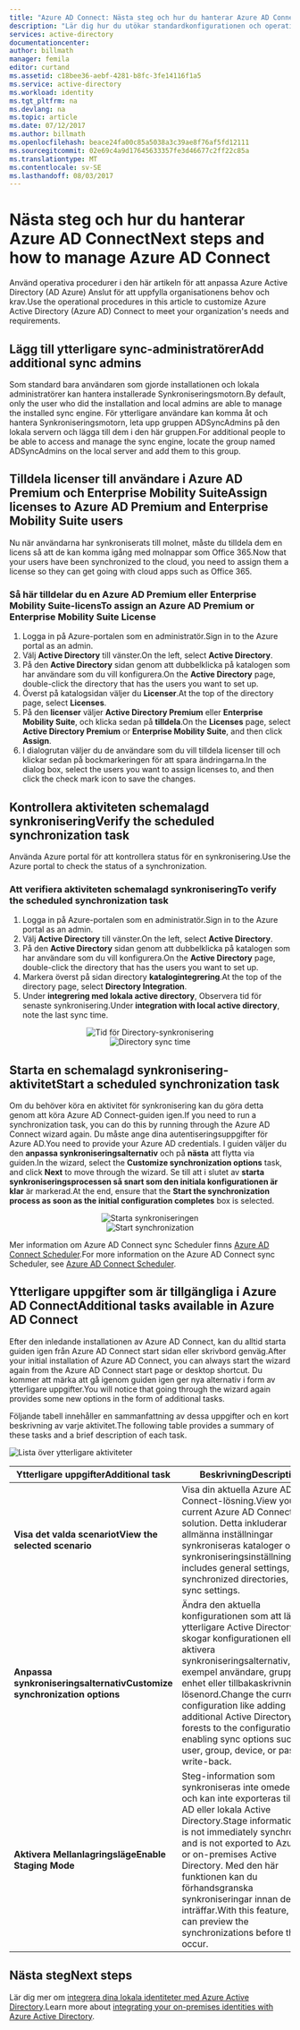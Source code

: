 ```yaml
---
title: "Azure AD Connect: Nästa steg och hur du hanterar Azure AD Connect | Microsoft Docs"
description: "Lär dig hur du utökar standardkonfigurationen och operativa uppgifter för Azure AD Connect."
services: active-directory
documentationcenter: 
author: billmath
manager: femila
editor: curtand
ms.assetid: c18bee36-aebf-4281-b8fc-3fe14116f1a5
ms.service: active-directory
ms.workload: identity
ms.tgt_pltfrm: na
ms.devlang: na
ms.topic: article
ms.date: 07/12/2017
ms.author: billmath
ms.openlocfilehash: beace24fa00c85a5038a3c39ae8f76af5fd12111
ms.sourcegitcommit: 02e69c4a9d17645633357fe3d46677c2ff22c85a
ms.translationtype: MT
ms.contentlocale: sv-SE
ms.lasthandoff: 08/03/2017
---
```

# <a name="next-steps-and-how-to-manage-azure-ad-connect"></a><span data-ttu-id="8c061-103">Nästa steg och hur du hanterar Azure AD Connect</span><span class="sxs-lookup"><span data-stu-id="8c061-103">Next steps and how to manage Azure AD Connect</span></span>
<span data-ttu-id="8c061-104">Använd operativa procedurer i den här artikeln för att anpassa Azure Active Directory (AD Azure) Anslut för att uppfylla organisationens behov och krav.</span><span class="sxs-lookup"><span data-stu-id="8c061-104">Use the operational procedures in this article to customize Azure Active Directory (Azure AD) Connect to meet your organization's needs and requirements.</span></span>  

## <a name="add-additional-sync-admins"></a><span data-ttu-id="8c061-105">Lägg till ytterligare sync-administratörer</span><span class="sxs-lookup"><span data-stu-id="8c061-105">Add additional sync admins</span></span>
<span data-ttu-id="8c061-106">Som standard bara användaren som gjorde installationen och lokala administratörer kan hantera installerade Synkroniseringsmotorn.</span><span class="sxs-lookup"><span data-stu-id="8c061-106">By default, only the user who did the installation and local admins are able to manage the installed sync engine.</span></span> <span data-ttu-id="8c061-107">För ytterligare användare kan komma åt och hantera Synkroniseringsmotorn, leta upp gruppen ADSyncAdmins på den lokala servern och lägga till dem i den här gruppen.</span><span class="sxs-lookup"><span data-stu-id="8c061-107">For additional people to be able to access and manage the sync engine, locate the group named ADSyncAdmins on the local server and add them to this group.</span></span>

## <a name="assign-licenses-to-azure-ad-premium-and-enterprise-mobility-suite-users"></a><span data-ttu-id="8c061-108">Tilldela licenser till användare i Azure AD Premium och Enterprise Mobility Suite</span><span class="sxs-lookup"><span data-stu-id="8c061-108">Assign licenses to Azure AD Premium and Enterprise Mobility Suite users</span></span>
<span data-ttu-id="8c061-109">Nu när användarna har synkroniserats till molnet, måste du tilldela dem en licens så att de kan komma igång med molnappar som Office 365.</span><span class="sxs-lookup"><span data-stu-id="8c061-109">Now that your users have been synchronized to the cloud, you need to assign them a license so they can get going with cloud apps such as Office 365.</span></span>

### <a name="to-assign-an-azure-ad-premium-or-enterprise-mobility-suite-license"></a><span data-ttu-id="8c061-110">Så här tilldelar du en Azure AD Premium eller Enterprise Mobility Suite-licens</span><span class="sxs-lookup"><span data-stu-id="8c061-110">To assign an Azure AD Premium or Enterprise Mobility Suite License</span></span>

1. <span data-ttu-id="8c061-111">Logga in på Azure-portalen som en administratör.</span><span class="sxs-lookup"><span data-stu-id="8c061-111">Sign in to the Azure portal as an admin.</span></span>
2. <span data-ttu-id="8c061-112">Välj **Active Directory** till vänster.</span><span class="sxs-lookup"><span data-stu-id="8c061-112">On the left, select **Active Directory**.</span></span>
3. <span data-ttu-id="8c061-113">På den **Active Directory** sidan genom att dubbelklicka på katalogen som har användare som du vill konfigurera.</span><span class="sxs-lookup"><span data-stu-id="8c061-113">On the **Active Directory** page, double-click the directory that has the users you want to set up.</span></span>
4. <span data-ttu-id="8c061-114">Överst på katalogsidan väljer du **Licenser**.</span><span class="sxs-lookup"><span data-stu-id="8c061-114">At the top of the directory page, select **Licenses**.</span></span>
5. <span data-ttu-id="8c061-115">På den **licenser** väljer **Active Directory Premium** eller **Enterprise Mobility Suite**, och klicka sedan på **tilldela**.</span><span class="sxs-lookup"><span data-stu-id="8c061-115">On the **Licenses** page, select **Active Directory Premium** or **Enterprise Mobility Suite**, and then click **Assign**.</span></span>
6. <span data-ttu-id="8c061-116">I dialogrutan väljer du de användare som du vill tilldela licenser till och klickar sedan på bockmarkeringen för att spara ändringarna.</span><span class="sxs-lookup"><span data-stu-id="8c061-116">In the dialog box, select the users you want to assign licenses to, and then click the check mark icon to save the changes.</span></span>

## <a name="verify-the-scheduled-synchronization-task"></a><span data-ttu-id="8c061-117">Kontrollera aktiviteten schemalagd synkronisering</span><span class="sxs-lookup"><span data-stu-id="8c061-117">Verify the scheduled synchronization task</span></span>
<span data-ttu-id="8c061-118">Använda Azure portal för att kontrollera status för en synkronisering.</span><span class="sxs-lookup"><span data-stu-id="8c061-118">Use the Azure portal to check the status of a synchronization.</span></span>

### <a name="to-verify-the-scheduled-synchronization-task"></a><span data-ttu-id="8c061-119">Att verifiera aktiviteten schemalagd synkronisering</span><span class="sxs-lookup"><span data-stu-id="8c061-119">To verify the scheduled synchronization task</span></span>
1. <span data-ttu-id="8c061-120">Logga in på Azure-portalen som en administratör.</span><span class="sxs-lookup"><span data-stu-id="8c061-120">Sign in to the Azure portal as an admin.</span></span>
2. <span data-ttu-id="8c061-121">Välj **Active Directory** till vänster.</span><span class="sxs-lookup"><span data-stu-id="8c061-121">On the left, select **Active Directory**.</span></span>
3. <span data-ttu-id="8c061-122">På den **Active Directory** sidan genom att dubbelklicka på katalogen som har användare som du vill konfigurera.</span><span class="sxs-lookup"><span data-stu-id="8c061-122">On the **Active Directory** page, double-click the directory that has the users you want to set up.</span></span>
4. <span data-ttu-id="8c061-123">Markera överst på sidan directory **katalogintegrering**.</span><span class="sxs-lookup"><span data-stu-id="8c061-123">At the top of the directory page, select **Directory Integration**.</span></span>
5. <span data-ttu-id="8c061-124">Under **integrering med lokala active directory**, Observera tid för senaste synkronisering.</span><span class="sxs-lookup"><span data-stu-id="8c061-124">Under **integration with local active directory**, note the last sync time.</span></span>

<span data-ttu-id="8c061-125"><center>![Tid för Directory-synkronisering](./media/active-directory-aadconnect-whats-next/verify.png)</center></span><span class="sxs-lookup"><span data-stu-id="8c061-125"><center>![Directory sync time](./media/active-directory-aadconnect-whats-next/verify.png)</center></span></span>

## <a name="start-a-scheduled-synchronization-task"></a><span data-ttu-id="8c061-126">Starta en schemalagd synkronisering-aktivitet</span><span class="sxs-lookup"><span data-stu-id="8c061-126">Start a scheduled synchronization task</span></span>
<span data-ttu-id="8c061-127">Om du behöver köra en aktivitet för synkronisering kan du göra detta genom att köra Azure AD Connect-guiden igen.</span><span class="sxs-lookup"><span data-stu-id="8c061-127">If you need to run a synchronization task, you can do this by running through the Azure AD Connect wizard again.</span></span>  <span data-ttu-id="8c061-128">Du måste ange dina autentiseringsuppgifter för Azure AD.</span><span class="sxs-lookup"><span data-stu-id="8c061-128">You need to provide your Azure AD credentials.</span></span>  <span data-ttu-id="8c061-129">I guiden väljer du den **anpassa synkroniseringsalternativ** och på **nästa** att flytta via guiden.</span><span class="sxs-lookup"><span data-stu-id="8c061-129">In the wizard, select the **Customize synchronization options** task, and click **Next** to move through the wizard.</span></span> <span data-ttu-id="8c061-130">Se till att i slutet av **starta synkroniseringsprocessen så snart som den initiala konfigurationen är klar** är markerad.</span><span class="sxs-lookup"><span data-stu-id="8c061-130">At the end, ensure that the **Start the synchronization process as soon as the initial configuration completes** box is selected.</span></span>

<span data-ttu-id="8c061-131"><center>![Starta synkroniseringen](./media/active-directory-aadconnect-whats-next/startsynch.png)</center></span><span class="sxs-lookup"><span data-stu-id="8c061-131"><center>![Start synchronization](./media/active-directory-aadconnect-whats-next/startsynch.png)</center></span></span>

<span data-ttu-id="8c061-132">Mer information om Azure AD Connect sync Scheduler finns [Azure AD Connect Scheduler](active-directory-aadconnectsync-feature-scheduler.md).</span><span class="sxs-lookup"><span data-stu-id="8c061-132">For more information on the Azure AD Connect sync Scheduler, see [Azure AD Connect Scheduler](active-directory-aadconnectsync-feature-scheduler.md).</span></span>

## <a name="additional-tasks-available-in-azure-ad-connect"></a><span data-ttu-id="8c061-133">Ytterligare uppgifter som är tillgängliga i Azure AD Connect</span><span class="sxs-lookup"><span data-stu-id="8c061-133">Additional tasks available in Azure AD Connect</span></span>
<span data-ttu-id="8c061-134">Efter den inledande installationen av Azure AD Connect, kan du alltid starta guiden igen från Azure AD Connect start sidan eller skrivbord genväg.</span><span class="sxs-lookup"><span data-stu-id="8c061-134">After your initial installation of Azure AD Connect, you can always start the wizard again from the Azure AD Connect start page or desktop shortcut.</span></span>  <span data-ttu-id="8c061-135">Du kommer att märka att gå igenom guiden igen ger nya alternativ i form av ytterligare uppgifter.</span><span class="sxs-lookup"><span data-stu-id="8c061-135">You will notice that going through the wizard again provides some new options in the form of additional tasks.</span></span>  

<span data-ttu-id="8c061-136">Följande tabell innehåller en sammanfattning av dessa uppgifter och en kort beskrivning av varje aktivitet.</span><span class="sxs-lookup"><span data-stu-id="8c061-136">The following table provides a summary of these tasks and a brief description of each task.</span></span>

![Lista över ytterligare aktiviteter](./media/active-directory-aadconnect-whats-next/addtasks.png)

| <span data-ttu-id="8c061-138">Ytterligare uppgifter</span><span class="sxs-lookup"><span data-stu-id="8c061-138">Additional task</span></span> | <span data-ttu-id="8c061-139">Beskrivning</span><span class="sxs-lookup"><span data-stu-id="8c061-139">Description</span></span> |
| --- | --- |
| <span data-ttu-id="8c061-140">**Visa det valda scenariot**</span><span class="sxs-lookup"><span data-stu-id="8c061-140">**View the selected scenario**</span></span> |<span data-ttu-id="8c061-141">Visa din aktuella Azure AD Connect-lösning.</span><span class="sxs-lookup"><span data-stu-id="8c061-141">View your current Azure AD Connect solution.</span></span>  <span data-ttu-id="8c061-142">Detta inkluderar allmänna inställningar synkroniseras kataloger och synkroniseringsinställningar.</span><span class="sxs-lookup"><span data-stu-id="8c061-142">This includes general settings, synchronized directories, and sync settings.</span></span> |
| <span data-ttu-id="8c061-143">**Anpassa synkroniseringsalternativ**</span><span class="sxs-lookup"><span data-stu-id="8c061-143">**Customize synchronization options**</span></span> |<span data-ttu-id="8c061-144">Ändra den aktuella konfigurationen som att lägga till ytterligare Active Directory-skogar konfigurationen eller aktivera synkroniseringsalternativ, till exempel användare, grupp, enhet eller tillbakaskrivning av lösenord.</span><span class="sxs-lookup"><span data-stu-id="8c061-144">Change the current configuration like adding additional Active Directory forests to the configuration, or enabling sync options such as user, group, device, or password write-back.</span></span> |
| <span data-ttu-id="8c061-145">**Aktivera Mellanlagringsläge**</span><span class="sxs-lookup"><span data-stu-id="8c061-145">**Enable Staging Mode**</span></span> |<span data-ttu-id="8c061-146">Steg-information som synkroniseras inte omedelbart och kan inte exporteras till Azure AD eller lokala Active Directory.</span><span class="sxs-lookup"><span data-stu-id="8c061-146">Stage information that is not immediately synchronized and is not exported to Azure AD or on-premises Active Directory.</span></span>  <span data-ttu-id="8c061-147">Med den här funktionen kan du förhandsgranska synkroniseringar innan de inträffar.</span><span class="sxs-lookup"><span data-stu-id="8c061-147">With this feature, you can preview the synchronizations before they occur.</span></span> |

## <a name="next-steps"></a><span data-ttu-id="8c061-148">Nästa steg</span><span class="sxs-lookup"><span data-stu-id="8c061-148">Next steps</span></span>
<span data-ttu-id="8c061-149">Lär dig mer om [integrera dina lokala identiteter med Azure Active Directory](active-directory-aadconnect.md).</span><span class="sxs-lookup"><span data-stu-id="8c061-149">Learn more about [integrating your on-premises identities with Azure Active Directory](active-directory-aadconnect.md).</span></span>
